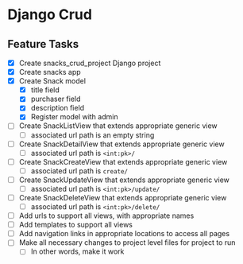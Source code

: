 # Django Crud

## Feature Tasks

- [x] Create snacks_crud_project Django project
- [x] Create snacks app
- [x] Create Snack model
  - [x] title field
  - [x] purchaser field
  - [x] description field
  - [x] Register model with admin
- [ ] Create SnackListView that extends appropriate generic view
  - [ ] associated url path is an empty string
- [ ] Create SnackDetailView that extends appropriate generic view
  - [ ] associated url path is `<int:pk>/`
- [ ] Create SnackCreateView that extends appropriate generic view
  - [ ] associated url path is `create/`
- [ ] Create SnackUpdateView that extends appropriate generic view
  - [ ] associated url path is `<int:pk>/update/`
- [ ] Create SnackDeleteView that extends appropriate generic view
  - [ ] associated url path is `<int:pk>/delete/`
- [ ] Add urls to support all views, with appropriate names
- [ ] Add templates to support all views
- [ ] Add navigation links in appropriate locations to access all pages
- [ ] Make all necessary changes to project level files for project to run
  - [ ] In other words, make it work
